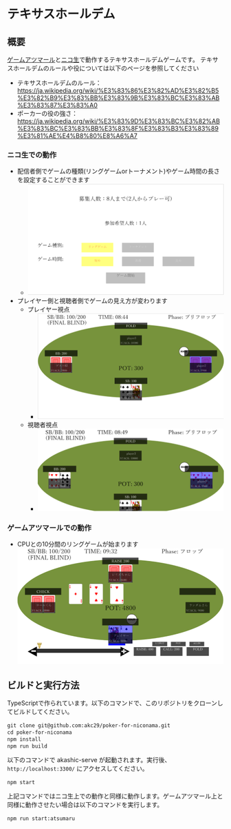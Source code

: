 # テキサスホールデム

## 概要

[ゲームアツマール](https://game.nicovideo.jp/atsumaru/)と[ニコ生](https://live.nicovideo.jp/)で動作するテキサスホールデムゲームです。
テキサスホールデムのルールや役については以下のページを参照してください

- テキサスホールデムのルール：https://ja.wikipedia.org/wiki/%E3%83%86%E3%82%AD%E3%82%B5%E3%82%B9%E3%83%BB%E3%83%9B%E3%83%BC%E3%83%AB%E3%83%87%E3%83%A0
- ポーカーの役の強さ：https://ja.wikipedia.org/wiki/%E3%83%9D%E3%83%BC%E3%82%AB%E3%83%BC%E3%83%BB%E3%83%8F%E3%83%B3%E3%83%89%E3%81%AE%E4%B8%80%E8%A6%A7

### ニコ生での動作
- 配信者側でゲームの種類(リングゲームorトーナメント)やゲーム時間の長さを設定することができます
  - ![配信者視点の募集画面](./img/poker_for_broadcaster.png)
- プレイヤー側と視聴者側でゲームの見え方が変わります
  - プレイヤー視点
    - ![プレイヤー視点のゲーム画面](./img/poker_in_niconama_for_player.png)
  - 視聴者視点
    - ![視聴者視点のゲーム画面](./img/poker_in_niconama_for_audience.png)

### ゲームアツマールでの動作
- CPUとの10分間のリングゲームが始まります
![ゲームアツマール上でのゲーム画面](./img/poker_in_game_atsumaru.png)

## ビルドと実行方法

TypeScriptで作られています。以下のコマンドで、このリポジトリをクローンしてビルドしてください。

```
git clone git@github.com:akc29/poker-for-niconama.git
cd poker-for-niconama
npm install
npm run build
```

以下のコマンドで akashic-serve が起動されます。実行後、 `http://localhost:3300/` にアクセスしてください。

```
npm start
```

上記コマンドではニコ生上での動作と同様に動作します。ゲームアツマール上と同様に動作させたい場合は以下のコマンドを実行します。

```
npm run start:atsumaru
```

